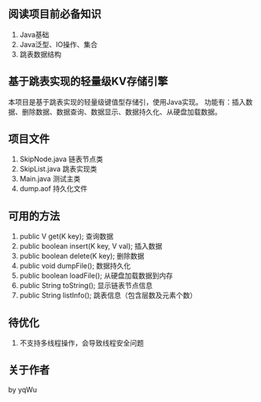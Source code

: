## 阅读项目前必备知识
1. Java基础
2. Java泛型、IO操作、集合
3. 跳表数据结构

## 基于跳表实现的轻量级KV存储引擎
本项目是基于跳表实现的轻量级键值型存储引，使用Java实现。
功能有：插入数据、删除数据、数据查询、数据显示、数据持久化、从硬盘加载数据。

## 项目文件
1. SkipNode.java 链表节点类
2. SkipList.java 跳表实现类
3. Main.java 测试主类
4. dump.aof 持久化文件

## 可用的方法
1. public V get(K key); 查询数据
2. public boolean insert(K key, V val); 插入数据
3. public boolean delete(K key); 删除数据
4. public void dumpFile(); 数据持久化
5. public boolean loadFile(); 从硬盘加载数据到内存
6. public String toString(); 显示链表节点信息
7. public String listInfo(); 跳表信息（包含层数及元素个数）

## 待优化
1. 不支持多线程操作，会导致线程安全问题

## 关于作者
by yqWu
